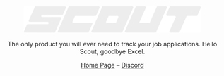 <p align="center">
    <img alt="scout" src="https://raw.githubusercontent.com/scout-place/.github/6fefd6f94e8f2fe46d93217549f6a01abda9ce2e/content/scout.svg" width="auto" height="60">
</p>

<p align="center">
  The only product you will ever need to track your job applications. Hello Scout, goodbye Excel.
<p>

<div align="center">
  <a href="https://www.scout.place/">Home Page</a> –
  <a href="https://discord.com/scout">Discord</a>
</div>
